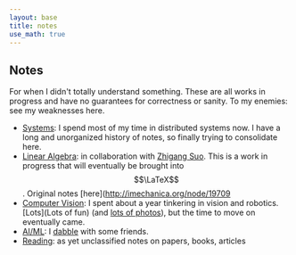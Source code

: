 ```yaml
---
layout: base
title: notes
use_math: true
---
```


## Notes

For when I didn't totally understand something. These are all works in progress and have no guarantees for correctness or sanity. To my enemies: see my weaknesses here.

- [Systems](systems): I spend most of my time in distributed systems now. I have a long and unorganized history of notes, so finally trying to consolidate here.
- [Linear Algebra](linear-algebra): in collaboration with [Zhigang Suo](http://www.seas.harvard.edu/suo/). This is a work in progress that will eventually be brought into $$\LaTeX$$. Original notes [here](http://imechanica.org/node/19709
- [Computer Vision](vision): I spent about a year tinkering in vision and robotics. [Lots](Lots of fun) (and [lots of photos](https://photos.google.com/share/AF1QipM-gw84bVVaIP-uQoGXTUlZM2MPBrJqzOhyYj5fdWOHy8zU_SxZKoJkm60k_c3hOA?key=aGExRU5UVmZLRkFKMUNOUkxDcW1MektvUlZ1a2t3)), but the time to move on eventually came.
- [AI/ML](aiml): I [dabble](https://github.com/plaidlab) with some friends.
- [Reading](reading): as yet unclassified notes on papers, books, articles
